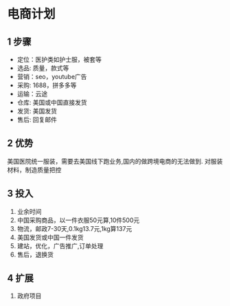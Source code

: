 # 电商计划

## 1 步骤

- 定位：医护类如护士服，被套等
- 选品: 质量，款式等
- 营销：seo，youtube广告
- 采购: 1688，拼多多等
- 运输：云途
- 仓库: 美国或中国直接发货
- 发货: 美国发货
- 售后: 回复邮件

## 2 优势

美国医院统一服装，需要去美国线下跑业务,国内的做跨境电商的无法做到.
对服装材料，制造质量把控

## 3 投入

1. 业余时间
2. 中国采购商品，以一件衣服50元算,10件500元
3. 物流，邮政7-30天,0.1kg13.7元,1kg算137元
4. 美国发货或中国一件发货
5. 建站，优化，广告推广,订单处理
6. 售后，退换货

## 4 扩展

1. 政府项目

